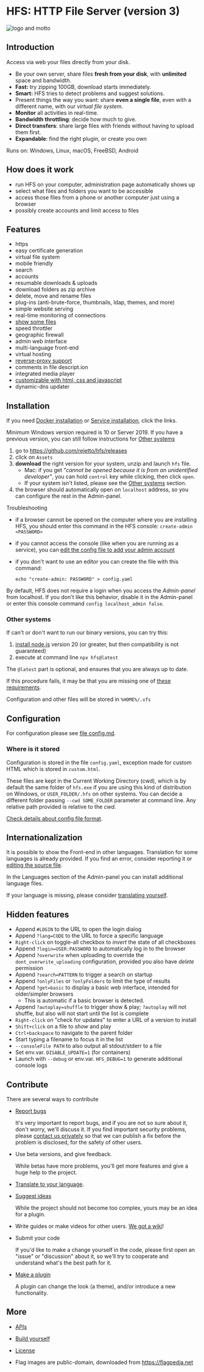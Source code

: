 # HFS: HTTP File Server (version 3)

![logo and motto](hfs-logo-color-motto.svg)

## Introduction

Access via web your files directly from your disk.

- Be your own server, share files **fresh from your disk**, with **unlimited** space and bandwidth.
- **Fast:** try zipping 100GB, download starts immediately.
- **Smart:** HFS tries to detect problems and suggest solutions.
- Present things the way you want: share **even a single file**, even with a different name, with our *virtual file system*.
- **Monitor** all activities in real-time.
- **Bandwidth throttling**: decide how much to give.
- **Direct transfers**: share large files with friends without having to upload them first.
- **Expandable**: find the right plugin, or create you own

Runs on: Windows, Linux, macOS, FreeBSD, Android

## How does it work

- run HFS on your computer, administration page automatically shows up
- select what files and folders you want to be accessible
- access those files from a phone or another computer just using a browser
- possibly create accounts and limit access to files

## Features

- https
- easy certificate generation
- virtual file system
- mobile friendly
- search
- accounts
- resumable downloads & uploads
- download folders as zip archive
- delete, move and rename files
- plug-ins (anti-brute-force, thumbnails, ldap, themes, and more)
- simple website serving
- real-time monitoring of connections
- [show some files](https://github.com/rejetto/hfs/discussions/270)
- speed throttler
- geographic firewall
- admin web interface
- multi-language front-end
- virtual hosting
- [reverse-proxy support](https://github.com/rejetto/hfs/wiki/Reverse-proxy)
- comments in file descript.ion
- integrated media player
- [customizable with html, css and javascript](https://github.com/rejetto/hfs/wiki/Customization)
- dynamic-dns updater

## Installation

If you need [Docker installation](https://github.com/damienzonly/hfs-docker) or [Service installation](https://github.com/rejetto/hfs/wiki/Service-installation), click the links.

Minimum Windows version required is 10 or Server 2019. If you have a previous version, you can still follow instructions for [Other systems](#other-systems)  

1. go to https://github.com/rejetto/hfs/releases
2. click on `Assets`
3. **download** the right version for your system, unzip and launch `hfs` file. 
   - Mac: if you get *"cannot be opened because it is from an unidentified developer"*,
     you can hold `control` key while clicking, then click `open`.
   - If your system isn't listed, please see the [Other systems](#other-systems) section.
4. the browser should automatically open on `localhost` address, so you can configure the rest in the Admin-panel.

Troubleshooting
   - if a browser cannot be opened on the computer where you are installing HFS, 
     you should enter this command in the HFS console: `create-admin <PASSWORD>`
   - if you cannot access the console (like when you are running as a service), 
       you can [edit the config file to add your admin account](config.md#accounts)
   - if you don't want to use an editor you can create the file with this command: 
     
     `echo "create-admin: PASSWORD" > config.yaml` 

By default, HFS does not require a login when you access the *Admin-panel* from localhost.
If you don't like this behavior, disable it in the Admin-panel or enter this console command `config localhost_admin false`.

### Other systems

If can't or don't want to run our binary versions, you can try this:

 1. [install node.js](https://nodejs.org) version 20 (or greater, but then compatibility is not guaranteed)
2. execute at command line `npx hfs@latest`

The `@latest` part is optional, and ensures that you are always up to date.

If this procedure fails, it may be that you are missing one of [these requirements](https://github.com/nodejs/node-gyp#installation).

Configuration and other files will be stored in `%HOME%/.vfs`

## Configuration

For configuration please see [file config.md](config.md).

### Where is it stored

Configuration is stored in the file `config.yaml`, exception made for custom HTML which is stored in `custom.html`.

These files are kept in the Current Working Directory (cwd), which is by default the same folder of `hfs.exe`
if you are using this kind of distribution on Windows, or `USER_FOLDER/.hfs` on other systems.
You can decide a different folder passing `--cwd SOME_FOLDER` parameter at command line.
Any relative path provided is relative to the *cwd*.

[Check details about config file format](config.md).

## Internationalization

It is possible to show the Front-end in other languages.
Translation for some languages is already provided. If you find an error, consider reporting it
or [editing the source file](https://github.com/rejetto/hfs/tree/main/src/langs). 

In the Languages section of the Admin-panel you can install additional language files.

If your language is missing, please consider [translating yourself](https://github.com/rejetto/hfs/wiki/Translation). 

## Hidden features

- Append `#LOGIN` to the URL to open the login dialog
- Append `?lang=CODE` to the URL to force a specific language
- `Right-click` on toggle-all checkbox to *invert* the state of all checkboxes
- Append `?login=USER:PASSWORD` to automatically log in to the browser
- Append `?overwrite` when uploading to override the `dont_overwrite_uploading` configuration, provided you also have *delete* permission
- Append `?search=PATTERN` to trigger a search on startup
- Append `?onlyFiles` or `?onlyFolders` to limit the type of results
- Append `?get=basic` to display a basic web interface, intended for older/simpler browsers 
  - This is automatic if a basic browser is detected.
- Append `?autoplay=shuffle` to trigger show & play; `?autoplay` will not shuffle, but also will not start until the list is complete 
- `Right-click` on "check for updates" to enter a URL of a version to install
- `Shift+click` on a file to *show* and play
- `Ctrl+backspace` to navigate to the parent folder
- Start typing a filename to focus it in the list
- `--consoleFile PATH` to also output all stdout/stderr to a file
- Set env.var. `DISABLE_UPDATE=1` (for containers)
- Launch with `--debug` or env.var. `HFS_DEBUG=1` to generate additional console logs 

## Contribute

There are several ways to contribute

- [Report bugs](https://github.com/rejetto/hfs/issues/new?labels=bug&template=bug_report.md)

  It's very important to report bugs, and if you are not so sure about it, don't worry, we'll discuss it.
  If you find important security problems, please [contact us privately](mailto:a@rejetto.com) so that we can publish a fix before
  the problem is disclosed, for the safety of other users.  

- Use beta versions, and give feedback. 

  While betas have more problems, you'll get more features and give a huge help to the project. 

- [Translate to your language](https://github.com/rejetto/hfs/wiki/Translation).

- [Suggest ideas](https://github.com/rejetto/hfs/discussions)

  While the project should not become too complex, yours may be an idea for a plugin.

- Write guides or make videos for other users. [We got a wiki](https://github.com/rejetto/hfs/wiki)! 

- Submit your code

  If you'd like to make a change yourself in the code, please first open an "issue" or "discussion" about it,
  so we'll try to cooperate and understand what's the best path for it.

- [Make a plugin](dev-plugins.md)

  A plugin can change the look (a theme), and/or introduce a new functionality.

## More

- [APIs](https://github.com/rejetto/hfs/wiki/APIs)

- [Build yourself](dev.md)

- [License](https://github.com/rejetto/hfs/blob/master/LICENSE.txt)

- Flag images are public-domain, downloaded from https://flagpedia.net